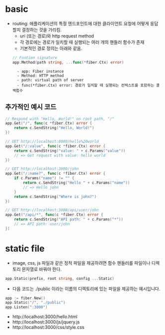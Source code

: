 # basic
- routing: 애플리케이션의 특정 엔드포인트에 대한 클라이언트 요청에 어떻게 응답할지 결정하는 것을 가리킴.
    - uri (또는 경로)와 http request method
    - 각 경로에는 경로가 일치할 때 실행되는 여러 개의 핸들러 함수가 존재
    - 기본적인 경로 정의는 아래와 같음.
    ``` go
    // Funtion signature
    app.Method(path string, ...func(*fiber.Ctx) error)
    ```
        - app: Fiber instance
        - Method: HTTP method
        - path: virtual path of server
        - func(*fiber.Ctx) error: 경로가 일치할 때 실행되는 컨텍스트를 포함하는 콜백합수
## 추가적인 예시 코드
``` go
// Respond with "Hello, World!" on root path, "/"
app.Get("/", func(c *fiber.Ctx) error {
	return c.SendString("Hello, World!")
})

// GET http://localhost:8080/hello%20world
app.Get("/:value", func(c *fiber.Ctx) error {
	return c.SendString("value: " + c.Params("value"))
	// => Get request with value: hello world
})

// GET http://localhost:3000/john
app.Get("/:name?", func(c *fiber.Ctx) error {
	if c.Params("name") != "" {
		return c.SendString("Hello " + c.Params("name"))
		// => Hello john
	}
	return c.SendString("Where is john?")
})

// GET http://localhost:3000/api/user/john
app.Get("/api/*", func(c *fiber.Ctx) error {
	return c.SendString("API path: " + c.Params("*"))
	// => API path: user/john
})
```

# static file
- image, css, js 파일과 같은 정적 파일을 제공하려면 함수 핸들러를 파일이나 디렉토리 문자열로 바꿔야 한다.

``` go
app.Static(prefix, root string, config ...Static)
```

- 다음 코드는 ./public 이라는 이름의 디렉토리에 있는 파일을 제공하는 예시입니다.
``` go
app := fiber.New()
app.Static("/", "./public")
app.Listen(":3000")
```
- http://localhost:3000/hello.html
- http://localhost:3000/js/jquery.js
- http://localhost:3000/css/style.css